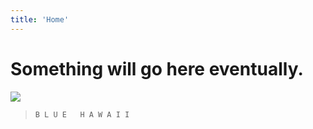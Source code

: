 ```yaml
---
title: 'Home'
---
```


# Something will go here eventually.

![](https://raw.githubusercontent.com/dylanaraps/photos/master/51.jpg)

> `B L U E   H A W A I I`



